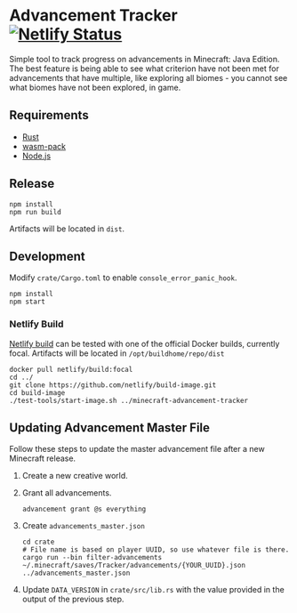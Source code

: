 # Advancement Tracker [![Netlify Status](https://api.netlify.com/api/v1/badges/7dc58d28-0d75-44c2-ad74-109ff9b7fdc6/deploy-status)](https://app.netlify.com/sites/affectionate-newton-5bce0e/deploys)
Simple tool to track progress on advancements in Minecraft: Java Edition. The best feature is being able to see what 
criterion have not been met for advancements that have multiple, like exploring all biomes - you cannot see what biomes 
have not been explored, in game.

## Requirements
* [Rust](https://www.rust-lang.org)
* [wasm-pack](https://crates.io/crates/wasm-pack)
* [Node.js](https://nodejs.org/en/)
## Release

    npm install
    npm run build
Artifacts will be located in `dist`.

## Development
Modify `crate/Cargo.toml` to enable `console_error_panic_hook`.

    npm install
    npm start

### Netlify Build
[Netlify build](https://github.com/netlify/build-image) can be tested with one of the official Docker builds, currently focal.
Artifacts will be located in `/opt/buildhome/repo/dist`

    docker pull netlify/build:focal
    cd ../
    git clone https://github.com/netlify/build-image.git
    cd build-image
    ./test-tools/start-image.sh ../minecraft-advancement-tracker

## Updating Advancement Master File
Follow these steps to update the master advancement file after a new Minecraft release.
1. Create a new creative world.
2. Grant all advancements.

       advancement grant @s everything
3. Create `advancements_master.json`

       cd crate
       # File name is based on player UUID, so use whatever file is there.
       cargo run --bin filter-advancements ~/.minecraft/saves/Tracker/advancements/{YOUR_UUID}.json ../advancements_master.json 
4. Update `DATA_VERSION` in `crate/src/lib.rs` with the value provided in the output of the previous step.

